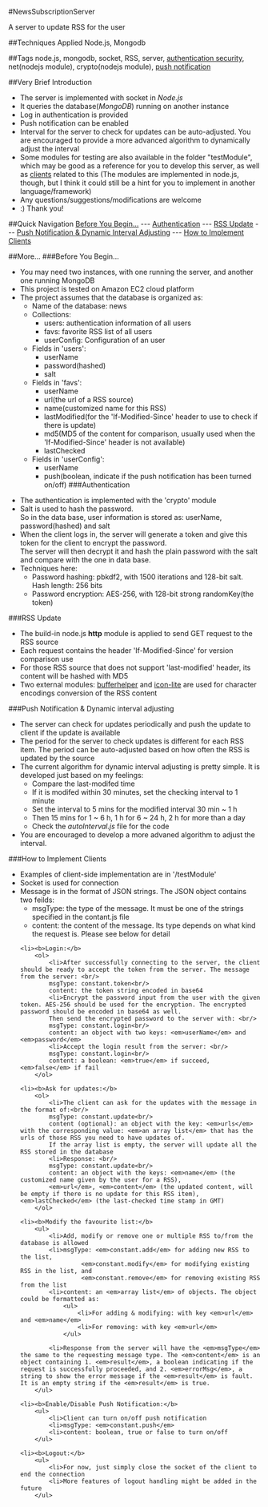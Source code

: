 #NewsSubscriptionServer

A server to update RSS for the user

##Techniques Applied
Node.js, Mongodb

##Tags
node.js, mongodb, socket, RSS, server, <a href='#authentication'>authentication security</a>, net(nodejs module), crypto(nodejs module),  <a href='#push-notification--dynamic-interval-adjusting'>push notification</a>

##Very Brief Introduction
* The server is implemented with socket in <em>Node.js</em>
* It queries the database(<em>MongoDB</em>) running on another instance
* Log in authentication is provided
* Push notification can be enabled
* Interval for the server to check for updates can be auto-adjusted. You are encouraged to provide a more advanced algorithm to dynamically adjust the interval
* Some modules for testing are also available in the folder "testModule", which may be good as a reference for you to develop this server, as well as <a href='#how-to-implement-clients'>clients</a> related to this (The modules are implemented in node.js, though, but I think it could still be a hint for you to implement in another language/framework)
* Any questions/suggestions/modifications are welcome
* :) Thank you!

##Quick Navigation
<a href='#before-you-begin'>Before You Begin...</a> --- <a href='#authentication'>Authentication</a> --- <a href='#rss-update'>RSS Update</a> --- 
<a href='#push-notification--dynamic-interval-adjusting'>Push Notification & Dynamic Interval Adjusting</a> --- <a href='#how-to-implement-clients'>How to Implement Clients</a>

##More...
###Before You Begin...

* You may need two instances, with one running the server, and another one running MongoDB
* This project is tested on Amazon EC2 cloud platform
* The project assumes that the database is organized as:
	* Name of the database: news
	* Collections: 
		* users: authentication information of all users
		* favs: favorite RSS list of all users
		* userConfig: Configuration of an user
	* Fields in 'users': 
		* userName
		* password(hashed)
		* salt
	* Fields in 'favs': 
		* userName
		* url(the url of a RSS source)
		* name(customized name for this RSS)
		* lastModified(for the 'If-Modified-Since' header to use to check if there is update)
		* md5(MD5 of the content for comparison, usually used when the 'If-Modified-Since' header is not available)
		* lastChecked
	* Fields in 'userConfig':
		* userName
		* push(boolean, indicate if the push notification has been turned on/off)
###Authentication
<ul>
<li>The authentication is implemented with the 'crypto' module
<li>Salt is used to hash the password.<br /> 
    So in the data base, user information is stored as: userName, password(hashed) and salt
<li>When the client logs in, the server will generate a token and give this token for the client
    to encrypt the password.<br />The server will then decrypt it and hash the plain password with the salt
    and compare with the one in data base.
<li>Techniques here: 
    <ul>
      <li>Password hashing: pbkdf2, with 1500 iterations and 128-bit salt. Hash length: 256 bits
      <li>Password encryption: AES-256, with 128-bit strong randomKey(the token)
    </ul>

</ul>

###RSS Update
<ul>
<li>The build-in node.js <b>http</b> module is applied to send GET request to the RSS source
<li>Each request contains the header 'If-Modified-Since' for version comparison use
<li>For those RSS source that does not support 'last-modified' header, its content will be hashed with MD5
<li>Two external modules: <a href='https://github.com/JacksonTian/bufferhelper'>bufferhelper</a> 
and <a href='https://github.com/ashtuchkin/iconv-lite'>icon-lite</a> are used for character encodings conversion of the RSS content
</ul>

###Push Notification & Dynamic interval adjusting
<ul>
<li>The server can check for updates periodically and push the update to client if the update is available
<li>The period for the server to check updates is different for each RSS item. 
The period can be auto-adjusted based on how often the RSS is updated by the source
<li>The current algorithm for dynamic interval adjusting is pretty simple. It is developed just based on my feelings:
	<ul>
		<li>Compare the last-modifed time
		<li>If it is modifed within 30 minutes, set the checking interval to 1 minute
		<li>Set the interval to 5 mins for the modified interval 30 min ~ 1 h
		<li>Then 15 mins for 1 ~ 6 h, 1 h for 6 ~ 24 h, 2 h for more than a day
		<li>Check the <em>autoInterval.js</em> file for the code
	</ul>
<li>You are encouraged to develop a more advaned algorithm to adjust the interval.
</ul>

###How to Implement Clients
<ul>
	<li>Examples of client-side implementation are in '/testModule'
	<li>Socket is used for connection
	<li>Message is in the format of JSON strings. The JSON object contains two feilds: 
		<ul>
			<li>msgType: the type of the message. It must be one of the strings specified in the contant.js file
			<li>content: the content of the message. Its type depends on what kind the request is. Please see below for detail
		</ul>
	
	<li><b>Login:</b>
		<ol>
			<li>After successfully connecting to the server, the client should be ready to accept the token from the server. The message from the server: <br/>
			msgType: constant.token<br/>
			content: the token string encoded in base64
			<li>Encrypt the password input from the user with the given token. AES-256 should be used for the encryption. The encrypted password should be encoded in base64 as well.
			Then send the encrypted password to the server with: <br/>
			msgType: constant.login<br/>
			content: an object with two keys: <em>userName</em> and <em>password</em>
			<li>Accept the login result from the server: <br/>
			msgType: constant.login<br/>
			content: a boolean: <em>true</em> if succeed, <em>false</em> if fail
		</ol>
	
	<li><b>Ask for updates:</b>
		<ol>
			<li>The client can ask for the updates with the message in the format of:<br/>
			msgType: constant.update<br/>
			content (optional): an object with the key: <em>urls</em> with the corresponding value: <em>an array list</em> that has the urls of those RSS you need to have updates of. 
			If the array list is empty, the server will update all the RSS stored in the database
			<li>Response: <br/>
			msgType: constant.update<br/>
			content: an object with the keys: <em>name</em> (the customized name given by the user for a RSS), 
			<em>url</em>, <em>content</em> (the updated content, will be empty if there is no update for this RSS item), <em>lastChecked</em> (the last-checked time stamp in GMT)
		</ol>
	
	<li><b>Modify the favourite list:</b>
		<ul>
			<li>Add, modify or remove one or multiple RSS to/from the database is allowed
			<li>msgType: <em>constant.add</em> for adding new RSS to the list, 
				     <em>constant.modify</em> for modifying existing RSS in the list, and 
				     <em>constant.remove</em> for removing existing RSS from the list
			<li>content: an <em>array list</em> of objects. The object could be formatted as:
				<ul>
					<li>For adding & modifying: with key <em>url</em> and <em>name</em>
					<li>For removing: with key <em>url</em>
				</ul>
			
			<li>Response from the server will have the <em>msgType</em> the same to the requesting message type. The <em>content</em> is an object containing 1. <em>result</em>, a boolean indicating if the request is successfully proceeded, and 2. <em>errorMsg</em>, a string to show the error message if the <em>result</em> is fault. It is an empty string if the <em>result</em> is true.
		</ul>
	
	<li><b>Enable/Disable Push Notification:</b>
		<ul>
			<li>Client can turn on/off push notification
			<li>msgType: <em>constant.push</em>
			<li>content: boolean, true or false to turn on/off
		</ul>
	
	<li><b>Logout:</b>
		<ul>
			<li>For now, just simply close the socket of the client to end the connection
			<li>More features of logout handling might be added in the future
		</ul>
	

</ul>

